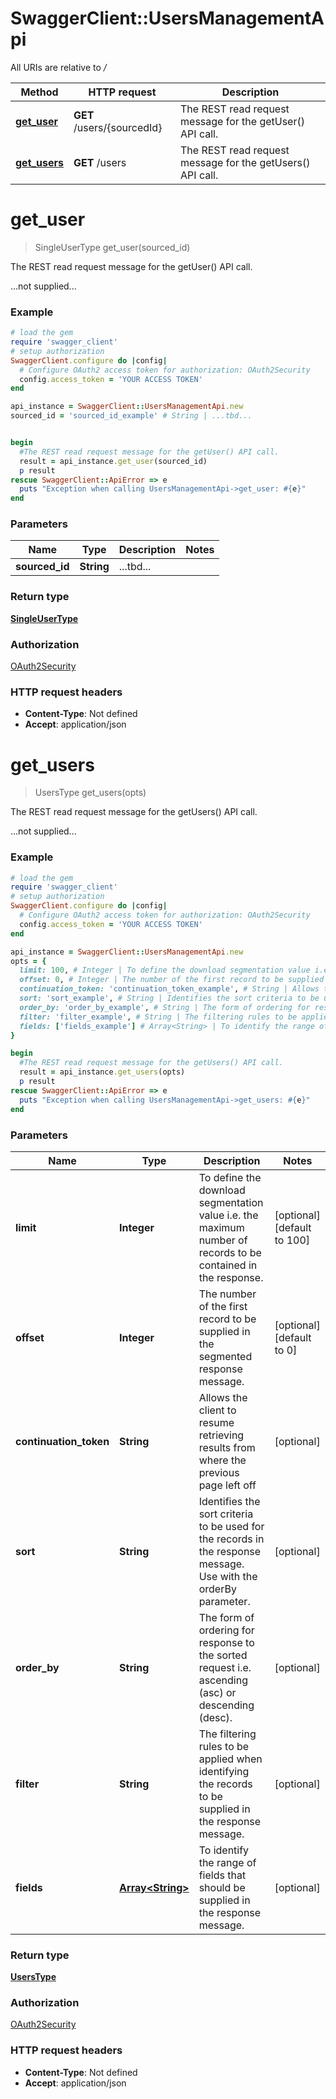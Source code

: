 # SwaggerClient::UsersManagementApi

All URIs are relative to */*

Method | HTTP request | Description
------------- | ------------- | -------------
[**get_user**](UsersManagementApi.md#get_user) | **GET** /users/{sourcedId} | The REST read request message for the getUser() API call.
[**get_users**](UsersManagementApi.md#get_users) | **GET** /users | The REST read request message for the getUsers() API call.

# **get_user**
> SingleUserType get_user(sourced_id)

The REST read request message for the getUser() API call.

...not supplied...

### Example
```ruby
# load the gem
require 'swagger_client'
# setup authorization
SwaggerClient.configure do |config|
  # Configure OAuth2 access token for authorization: OAuth2Security
  config.access_token = 'YOUR ACCESS TOKEN'
end

api_instance = SwaggerClient::UsersManagementApi.new
sourced_id = 'sourced_id_example' # String | ...tbd...


begin
  #The REST read request message for the getUser() API call.
  result = api_instance.get_user(sourced_id)
  p result
rescue SwaggerClient::ApiError => e
  puts "Exception when calling UsersManagementApi->get_user: #{e}"
end
```

### Parameters

Name | Type | Description  | Notes
------------- | ------------- | ------------- | -------------
 **sourced_id** | **String**| ...tbd... | 

### Return type

[**SingleUserType**](SingleUserType.md)

### Authorization

[OAuth2Security](../README.md#OAuth2Security)

### HTTP request headers

 - **Content-Type**: Not defined
 - **Accept**: application/json



# **get_users**
> UsersType get_users(opts)

The REST read request message for the getUsers() API call.

...not supplied...

### Example
```ruby
# load the gem
require 'swagger_client'
# setup authorization
SwaggerClient.configure do |config|
  # Configure OAuth2 access token for authorization: OAuth2Security
  config.access_token = 'YOUR ACCESS TOKEN'
end

api_instance = SwaggerClient::UsersManagementApi.new
opts = { 
  limit: 100, # Integer | To define the download segmentation value i.e. the maximum number of records to be contained in the response.
  offset: 0, # Integer | The number of the first record to be supplied in the segmented response message.
  continuation_token: 'continuation_token_example', # String | Allows the client to resume retrieving results from where the previous page left off
  sort: 'sort_example', # String | Identifies the sort criteria to be used for the records in the response message. Use with the orderBy parameter.
  order_by: 'order_by_example', # String | The form of ordering for response to the sorted request i.e. ascending (asc) or descending (desc).
  filter: 'filter_example', # String | The filtering rules to be applied when identifying the records to be supplied in the response message.
  fields: ['fields_example'] # Array<String> | To identify the range of fields that should be supplied in the response message.
}

begin
  #The REST read request message for the getUsers() API call.
  result = api_instance.get_users(opts)
  p result
rescue SwaggerClient::ApiError => e
  puts "Exception when calling UsersManagementApi->get_users: #{e}"
end
```

### Parameters

Name | Type | Description  | Notes
------------- | ------------- | ------------- | -------------
 **limit** | **Integer**| To define the download segmentation value i.e. the maximum number of records to be contained in the response. | [optional] [default to 100]
 **offset** | **Integer**| The number of the first record to be supplied in the segmented response message. | [optional] [default to 0]
 **continuation_token** | **String**| Allows the client to resume retrieving results from where the previous page left off | [optional] 
 **sort** | **String**| Identifies the sort criteria to be used for the records in the response message. Use with the orderBy parameter. | [optional] 
 **order_by** | **String**| The form of ordering for response to the sorted request i.e. ascending (asc) or descending (desc). | [optional] 
 **filter** | **String**| The filtering rules to be applied when identifying the records to be supplied in the response message. | [optional] 
 **fields** | [**Array&lt;String&gt;**](String.md)| To identify the range of fields that should be supplied in the response message. | [optional] 

### Return type

[**UsersType**](UsersType.md)

### Authorization

[OAuth2Security](../README.md#OAuth2Security)

### HTTP request headers

 - **Content-Type**: Not defined
 - **Accept**: application/json



